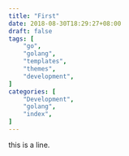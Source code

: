 ```yaml
---
title: "First"
date: 2018-08-30T18:29:27+08:00
draft: false
tags: [
    "go",
    "golang",
    "templates",
    "themes",
    "development",
]
categories: [
    "Development",
    "golang",
    "index",
]
---
```


this is a line.
